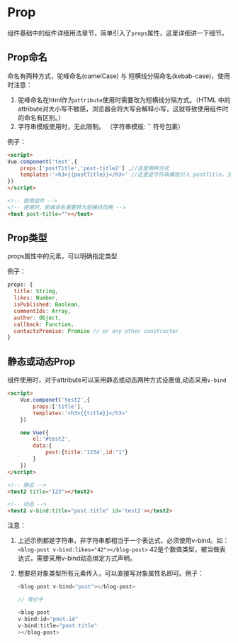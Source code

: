 # Prop

组件基础中的组件详细用法章节，简单引入了`props`属性，这里详细讲一下细节。

## Prop命名

命名有两种方式，驼峰命名(camelCase) 与 短横线分隔命名(kebab-case)，使用时注意：

1. 驼峰命名在html作为`attribute`使用时需要改为短横线分隔方式。（HTML 中的attribute对大小写不敏感，浏览器会将大写会解释小写，这就导致使用组件时的命名有区别。）
2. 字符串模版使用时，无此限制。 （字符串模版: `` 符号包裹）

例子：

```html
<script>
Vue.component('test',{
    props:['postTitle','post-title2'] ,//这是两种方式
    templates:'<h3>{{postTitle}}</h3>' //这里是字符串模版引入 postTitle，无需转为短横线风格
})
</script>

<!-- 使用组件 -->
<!-- 使用时，驼峰命名需要转为短横线风格 -->
<test post-title=""></test> 
```

## Prop类型

props属性中的元素，可以明确指定类型

例子：

```javascript
props: {
  title: String,
  likes: Number,
  isPublished: Boolean,
  commentIds: Array,
  author: Object,
  callback: Function,
  contactsPromise: Promise // or any other constructor
}
```

## 静态或动态Prop

组件使用时，对于attribute可以采用静态或动态两种方式设置值,动态采用`v-bind`

```html
<script>
    Vue.componet('test2',{
        props:['title'],
        templates:'<h3>{{title}}</h3>'
    })

    new Vue({
        el:'#test2',
        data:{
            post:{title:'1234',id:"1"}
        }
    })
</script>

<!-- 静态 -->
<test2 title="123"></test2>

<!-- 动态 -->
<test2 v-bind:title="post.title" id='test2'></test2>
```

注意：

1. 上述示例都是字符串，非字符串都相当于一个表达式，必须使用v-bind。如：
`<blog-post v-bind:likes="42"></blog-post>` 42是个数值类型，被当做表达式，需要采用v-bind动态绑定方式声明。
2. 想要将对象类型所有元素传入，可以直接写对象属性名即可。例子：

    ```javascript
    <blog-post v-bind="post"></blog-post> 

    // 等价于

    <blog-post
    v-bind:id="post.id"
    v-bind:title="post.title"
    ></blog-post>
    ```
